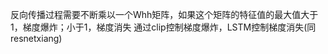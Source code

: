 反向传播过程需要不断乘以一个Whh矩阵，如果这个矩阵的特征值的最大值大于1，梯度爆炸；小于1，梯度消失
通过clip控制梯度爆炸，LSTM控制梯度消失(同resnetxiang)
<!--stackedit_data:
eyJoaXN0b3J5IjpbLTE3NzEwMTk5NywyNTk3MjkyNjBdfQ==
-->